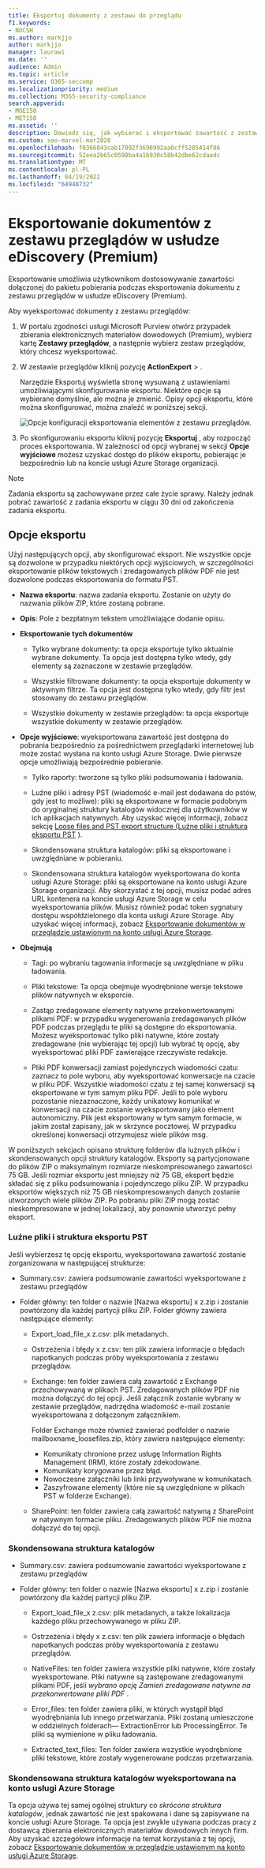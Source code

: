 ```yaml
---
title: Eksportuj dokumenty z zestawu do przeglądu
f1.keywords:
- NOCSH
ms.author: markjjo
author: markjjo
manager: laurawi
ms.date: ''
audience: Admin
ms.topic: article
ms.service: O365-seccomp
ms.localizationpriority: medium
ms.collection: M365-security-compliance
search.appverid:
- MOE150
- MET150
ms.assetid: ''
description: Dowiedz się, jak wybierać i eksportować zawartość z zestawu przeglądów zbierania elektronicznych materiałów dowodowych (Premium) dla prezentacji lub przeglądów zewnętrznych.
ms.custom: seo-marvel-mar2020
ms.openlocfilehash: f0366843cab17092f3690992aa0cff5205414f86
ms.sourcegitcommit: 52eea2b65c0598ba4a1b930c58b42dbe62cdaadc
ms.translationtype: MT
ms.contentlocale: pl-PL
ms.lasthandoff: 04/19/2022
ms.locfileid: "64948732"
---
```

# <a name="export-documents-from-a-review-set-in-ediscovery-premium"></a>Eksportowanie dokumentów z zestawu przeglądów w usłudze eDiscovery (Premium)

Eksportowanie umożliwia użytkownikom dostosowywanie zawartości dołączonej do pakietu pobierania podczas eksportowania dokumentu z zestawu przeglądów w usłudze eDiscovery (Premium).

Aby wyeksportować dokumenty z zestawu przeglądów:

1. W portalu zgodności usługi Microsoft Purview otwórz przypadek zbierania elektronicznych materiałów dowodowych (Premium), wybierz kartę **Zestawy przeglądów**, a następnie wybierz zestaw przeglądów, który chcesz wyeksportować.

2. W zestawie przeglądów kliknij pozycję **ActionExport** > .

   Narzędzie Eksportuj wyświetla stronę wysuwaną z ustawieniami umożliwiającymi skonfigurowanie eksportu. Niektóre opcje są wybierane domyślnie, ale można je zmienić. Opisy opcji eksportu, które można skonfigurować, można znaleźć w poniższej sekcji.

   ![Opcje konfiguracji eksportowania elementów z zestawu przeglądów.](../media/bcfc72c7-4a01-4697-9e16-2965b7f04fdb.png)

3. Po skonfigurowaniu eksportu kliknij pozycję **Eksportuj** , aby rozpocząć proces eksportowania. W zależności od opcji wybranej w sekcji **Opcje wyjściowe** możesz uzyskać dostęp do plików eksportu, pobierając je bezpośrednio lub na koncie usługi Azure Storage organizacji.

> [!NOTE]
> Zadania eksportu są zachowywane przez całe życie sprawy. Należy jednak pobrać zawartość z zadania eksportu w ciągu 30 dni od zakończenia zadania eksportu.

## <a name="export-options"></a>Opcje eksportu

Użyj następujących opcji, aby skonfigurować eksport. Nie wszystkie opcje są dozwolone w przypadku niektórych opcji wyjściowych, w szczególności eksportowanie plików tekstowych i zredagowanych plików PDF nie jest dozwolone podczas eksportowania do formatu PST.

- **Nazwa eksportu**: nazwa zadania eksportu. Zostanie on użyty do nazwania plików ZIP, które zostaną pobrane.

- **Opis**: Pole z bezpłatnym tekstem umożliwiające dodanie opisu.

- **Eksportowanie tych dokumentów**

  - Tylko wybrane dokumenty: ta opcja eksportuje tylko aktualnie wybrane dokumenty. Ta opcja jest dostępna tylko wtedy, gdy elementy są zaznaczone w zestawie przeglądów.
  
  - Wszystkie filtrowane dokumenty: ta opcja eksportuje dokumenty w aktywnym filtrze. Ta opcja jest dostępna tylko wtedy, gdy filtr jest stosowany do zestawu przeglądów.
  
  - Wszystkie dokumenty w zestawie przeglądów: ta opcja eksportuje wszystkie dokumenty w zestawie przeglądów.

- **Opcje wyjściowe**: wyeksportowana zawartość jest dostępna do pobrania bezpośrednio za pośrednictwem przeglądarki internetowej lub może zostać wysłana na konto usługi Azure Storage. Dwie pierwsze opcje umożliwiają bezpośrednie pobieranie.
  
  - Tylko raporty: tworzone są tylko pliki podsumowania i ładowania.
  
  - Luźne pliki i adresy PST (wiadomość e-mail jest dodawana do pstów, gdy jest to możliwe): pliki są eksportowane w formacie podobnym do oryginalnej struktury katalogów widocznej dla użytkowników w ich aplikacjach natywnych.  Aby uzyskać więcej informacji, zobacz sekcję [Loose files and PST export structure (Luźne pliki i struktura eksportu PST](#loose-files-and-pst-export-structure) ).
  
  - Skondensowana struktura katalogów: pliki są eksportowane i uwzględniane w pobieraniu.
  
  - Skondensowana struktura katalogów wyeksportowana do konta usługi Azure Storage: pliki są eksportowane na konto usługi Azure Storage organizacji. Aby skorzystać z tej opcji, musisz podać adres URL kontenera na koncie usługi Azure Storage w celu wyeksportowania plików. Musisz również podać token sygnatury dostępu współdzielonego dla konta usługi Azure Storage. Aby uzyskać więcej informacji, zobacz [Eksportowanie dokumentów w przeglądzie ustawionym na konto usługi Azure Storage](download-export-jobs.md).

- **Obejmują**
  
  - Tagi: po wybraniu tagowania informacje są uwzględniane w pliku ładowania.
  
  - Pliki tekstowe: Ta opcja obejmuje wyodrębnione wersje tekstowe plików natywnych w eksporcie.
  
  - Zastąp zredagowane elementy natywne przekonwertowanymi plikami PDF: w przypadku wygenerowania zredagowanych plików PDF podczas przeglądu te pliki są dostępne do eksportowania. Możesz wyeksportować tylko pliki natywne, które zostały zredagowane (nie wybierając tej opcji) lub wybrać tę opcję, aby wyeksportować pliki PDF zawierające rzeczywiste redakcje.

  - Pliki PDF konwersacji zamiast pojedynczych wiadomości czatu: zaznacz to pole wyboru, aby wyeksportować konwersacje na czacie w pliku PDF. Wszystkie wiadomości czatu z tej samej konwersacji są eksportowane w tym samym pliku PDF. Jeśli to pole wyboru pozostanie niezaznaczone, każdy unikatowy komunikat w konwersacji na czacie zostanie wyeksportowany jako element autonomiczny. Plik jest eksportowany w tym samym formacie, w jakim został zapisany, jak w skrzynce pocztowej. W przypadku określonej konwersacji otrzymujesz wiele plików msg.

W poniższych sekcjach opisano strukturę folderów dla luźnych plików i skondensowanych opcji struktury katalogów. Eksporty są partycjonowane do plików ZIP o maksymalnym rozmiarze nieskompresowanego zawartości 75 GB. Jeśli rozmiar eksportu jest mniejszy niż 75 GB, eksport będzie składać się z pliku podsumowania i pojedynczego pliku ZIP. W przypadku eksportów większych niż 75 GB nieskompresowanych danych zostanie utworzonych wiele plików ZIP. Po pobraniu pliki ZIP mogą zostać nieskompresowane w jednej lokalizacji, aby ponownie utworzyć pełny eksport.

### <a name="loose-files-and-pst-export-structure"></a>Luźne pliki i struktura eksportu PST

Jeśli wybierzesz tę opcję eksportu, wyeksportowana zawartość zostanie zorganizowana w następującej strukturze:

- Summary.csv: zawiera podsumowanie zawartości wyeksportowane z zestawu przeglądów

- Folder główny: ten folder o nazwie [Nazwa eksportu] x z.zip i zostanie powtórzony dla każdej partycji pliku ZIP. Folder główny zawiera następujące elementy:
  
  - Export_load_file_x z.csv: plik metadanych.
  
  - Ostrzeżenia i błędy x z.csv: ten plik zawiera informacje o błędach napotkanych podczas próby wyeksportowania z zestawu przeglądów.
  
  - Exchange: ten folder zawiera całą zawartość z Exchange przechowywaną w plikach PST. Zredagowanych plików PDF nie można dołączyć do tej opcji. Jeśli załącznik zostanie wybrany w zestawie przeglądów, nadrzędna wiadomość e-mail zostanie wyeksportowana z dołączonym załącznikiem.
  
    Folder Exchange może również zawierać podfolder o nazwie mailboxname_loosefiles.zip, który zawiera następujące elementy:

    - Komunikaty chronione przez usługę Information Rights Management (IRM), które zostały zdekodowane.
    - Komunikaty korygowane przez błąd.
    - Nowoczesne załączniki lub linki przywoływane w komunikatach.
    - Zaszyfrowane elementy (które nie są uwzględnione w plikach PST w folderze Exchange).
  
  - SharePoint: ten folder zawiera całą zawartość natywną z SharePoint w natywnym formacie pliku. Zredagowanych plików PDF nie można dołączyć do tej opcji.

### <a name="condensed-directory-structure"></a>Skondensowana struktura katalogów

- Summary.csv: zawiera podsumowanie zawartości wyeksportowane z zestawu przeglądów

- Folder główny: ten folder o nazwie [Nazwa eksportu] x z.zip i zostanie powtórzony dla każdej partycji pliku ZIP.
  
  - Export_load_file_x z.csv: plik metadanych, a także lokalizacja każdego pliku przechowywanego w pliku ZIP.
  
  - Ostrzeżenia i błędy x z.csv: ten plik zawiera informacje o błędach napotkanych podczas próby wyeksportowania z zestawu przeglądów.

  - NativeFiles: ten folder zawiera wszystkie pliki natywne, które zostały wyeksportowane. Pliki natywne są zastępowane zredagowanymi plikami PDF, jeśli *wybrano opcję Zamień zredagowane natywne na przekonwertowane pliki PDF* .
  
  - Error_files: ten folder zawiera pliki, w których wystąpił błąd wyodrębniania lub innego przetwarzania. Pliki zostaną umieszczone w oddzielnych folderach— ExtractionError lub ProcessingError. Te pliki są wymienione w pliku ładowania.

  - Extracted_text_files: Ten folder zawiera wszystkie wyodrębnione pliki tekstowe, które zostały wygenerowane podczas przetwarzania.

### <a name="condensed-directory-structure-exported-to-your-azure-storage-account"></a>Skondensowana struktura katalogów wyeksportowana na konto usługi Azure Storage

Ta opcja używa tej samej ogólnej struktury co *skrócona struktura katalogów*, jednak zawartość nie jest spakowana i dane są zapisywane na koncie usługi Azure Storage. Ta opcja jest zwykle używana podczas pracy z dostawcą zbierania elektronicznych materiałów dowodowych innych firm. Aby uzyskać szczegółowe informacje na temat korzystania z tej opcji, zobacz [Eksportowanie dokumentów w przeglądzie ustawionym na konto usługi Azure Storage](download-export-jobs.md).
